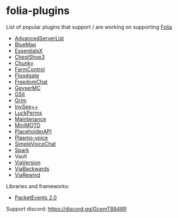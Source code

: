 # folia-plugins
List of popular plugins that support / are working on supporting [Folia](https://github.com/PaperMC/Folia)

- [AdvancedServerList](https://github.com/Andre601/AdvancedServerList)
- [BlueMap](https://github.com/BlueMap-Minecraft/BlueMap)
- [EssentialsX](https://github.com/EssentialsX/Essentials)
- [ChestShop3](https://github.com/ChestShop-authors/ChestShop-3)
- [Chunky](https://github.com/pop4959/Chunky)
- [FarmControl](https://github.com/froobynooby/FarmControl)
- [Floodgate](https://github.com/GeyserMC/Floodgate)
- [FreedomChat](https://github.com/e-im/FreedomChat)
- [GeyserMC](https://github.com/GeyserMC/Geyser)
- [GSit](https://github.com/Gecolay/GSit)
- [Grim](https://github.com/GrimAnticheat/Grim)
- [InvSee++](https://github.com/Jannyboy11/InvSee-plus-plus)
- [LuckPerms](https://github.com/LuckPerms/LuckPerms/tree/feat/folia)
- [Maintenance](https://github.com/kennytv/Maintenance)
- [MiniMOTD](https://github.com/jpenilla/MiniMOTD)
- [PlaceholderAPI](https://github.com/PlaceholderAPI/PlaceholderAPI)
- [Plasmo-voice](https://github.com/plasmoapp/plasmo-voice)
- [SimpleVoiceChat](https://github.com/henkelmax/simple-voice-chat)
- [Spark](https://github.com/lucko/spark)
- Vault
- [ViaVersion](https://github.com/ViaVersion)
- [ViaBackwards](https://github.com/ViaVersion/ViaBackwards)
- [ViaRewind](https://github.com/ViaVersion/ViaRewind)


Libraries and frameworks:
- [PacketEvents 2.0](https://github.com/retrooper/packetevents/tree/2.0)

Support discord: https://discord.gg/GcemTB848R
